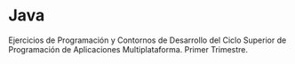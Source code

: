 # Java

Ejercicios de Programación y Contornos de Desarrollo del Ciclo Superior de Programación de Aplicaciones Multiplataforma. Primer Trimestre.
